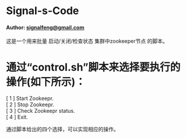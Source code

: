 # Signal-s-Code
#### Author: signalfeng@gmail.com

这是一个用来批量 启动/关闭/检查状态 集群中zookeeper节点 的脚本。

# 通过“control.sh”脚本来选择要执行的操作(如下所示)：

[ 1 ] Start Zookeepr.<br>
[ 2 ] Stop Zookeepr.<br>
[ 3 ] Check Zookeepr status.<br>
[ 4 ] Exit.<br>

通过脚本给出的四个选择，可以实现相应的操作。
